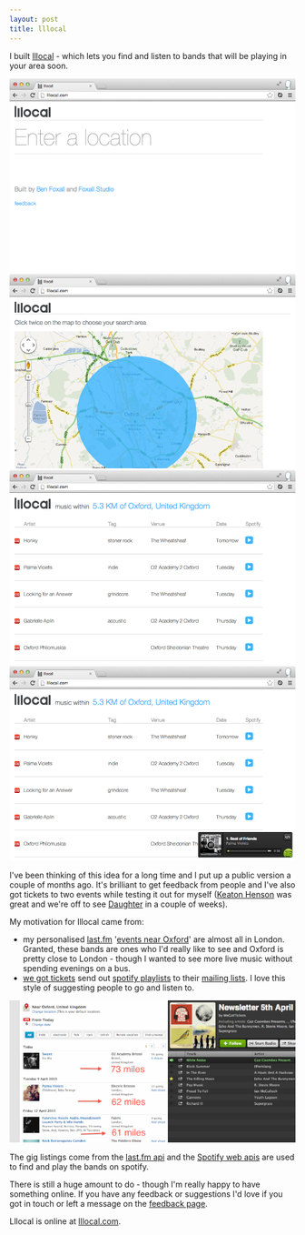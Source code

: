 ```yaml
---
layout: post
title: lllocal
---
```


<p class="lead">I built <a href="http://lllocal.com">lllocal</a> - which lets you find and listen to bands that will be playing in your area soon.</p>

<a class="cr thumb-gallery" data-cr="thumb-gallery" href="http://lllocal.com">
	<img src="/img/lllocal4.png" />
	<img src="/img/lllocal1.png" />
	<img src="/img/lllocal2.png" />
	<img src="/img/lllocal3.png" />
</a>


I've been thinking of this idea for a long time and I put up a public version a couple of months ago.  It's brilliant to get feedback from people and I've also got tickets to two events while testing it out for myself ([Keaton Henson](http://www.keatonhenson.com) was great and we're off to see [Daughter](http://4ad.com/artists/daughter) in a couple of weeks).

My motivation for lllocal came from:

* my personalised [last.fm](http://last.fm) '[events near Oxford](http://www.last.fm/events/+place/United+Kingdom/6955797+Oxford)' are almost all in London.  Granted, these bands are ones who I'd really like to see and Oxford is pretty close to London - though I wanted to see more live music without spending evenings on a bus.
* [we got tickets](http://www.wegottickets.com/) send out [spotify playlists](http://open.spotify.com/user/wegottickets/playlist/4W27ngSpRwYqBPF6OcER0L) to their [mailing lists](http://www.wegottickets.com/#_mailinglist).  I love this style of suggesting people to go and listen to.

![Lllocal inspiration](/img/lllocal_insp.png)

The gig listings come from the [last.fm api](http://www.last.fm/api) and the [Spotify web apis](https://developer.spotify.com/) are used to find and play the bands on spotify.  

There is still a huge amount to do - though I'm really happy to have something online.  If you have any feedback or suggestions I'd love if you got in touch or left a message on the [feedback page](https://lllocal.uservoice.com/).

Lllocal is online at [lllocal.com](http://lllocal.com).
